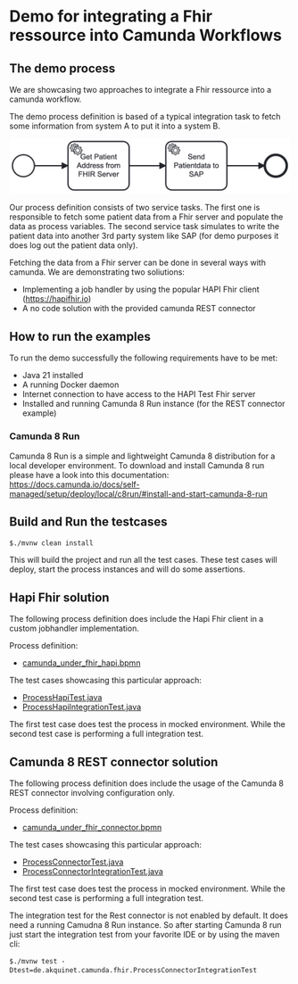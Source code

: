 # Demo for integrating a Fhir ressource into Camunda Workflows

## The demo process
We are showcasing two approaches to integrate a Fhir ressource into a camunda workflow.

The demo process definition is based of a typical integration task to fetch some information from system A to put it into a system B.

![camunda_under_fhir_hapi.png](src/main/resources/camunda_under_fhir_hapi.png)


Our process definition consists of two service tasks. The first one is responsible to fetch some patient data from
a Fhir server and populate the data as process variables.
The second service task simulates to write the patient data into another 3rd party system like SAP
(for demo purposes it does log out the patient data only).

Fetching the data from a Fhir server can be done in several ways with camunda. We are demonstrating two soliutions:

* Implementing a job handler by using the popular HAPI Fhir client (https://hapifhir.io)
* A no code solution with the provided camunda REST connector


## How to run the examples

To run the demo successfully the following requirements have to be met:
* Java 21 installed
* A running Docker daemon
* Internet connection to have access to the HAPI Test Fhir server
* Installed and running Camunda 8 Run instance (for the REST connector example)

### Camunda 8 Run
Camunda 8 Run is a simple and lightweight Camunda 8 distribution for a local developer environment.
To download and install Camunda 8 run please have a look into this documentation: https://docs.camunda.io/docs/self-managed/setup/deploy/local/c8run/#install-and-start-camunda-8-run

## Build and Run the testcases

    $./mvnw clean install

This will build the project and run all the test cases. These test cases will deploy, start the process instances
and will do some assertions.

## Hapi Fhir solution
The following process definition does include the Hapi Fhir client in a custom jobhandler implementation.

Process definition:
* [camunda_under_fhir_hapi.bpmn](src/main/resources/camunda_under_fhir_hapi.bpmn)

The test cases showcasing this particular approach:
* [ProcessHapiTest.java](src/test/java/de/akquinet/camunda/fhir/ProcessHapiTest.java)
* [ProcessHapiIntegrationTest.java](src/test/java/de/akquinet/camunda/fhir/ProcessHapiIntegrationTest.java)

The first test case does test the process in mocked environment. While the second test case is performing
a full integration test.

## Camunda 8 REST connector solution
The following process definition does include the usage of the Camunda 8 REST connector involving configuration only.

Process definition:
* [camunda_under_fhir_connector.bpmn](src/main/resources/camunda_under_fhir_connector.bpmn)

The test cases showcasing this particular approach:
* [ProcessConnectorTest.java](src/test/java/de/akquinet/camunda/fhir/ProcessConnectorTest.java)
* [ProcessConnectorIntegrationTest.java](src/test/java/de/akquinet/camunda/fhir/ProcessConnectorIntegrationTest.java)

The first test case does test the process in mocked environment. While the second test case is performing
a full integration test.

The integration test for the Rest connector is not enabled by default. It does need a running Camudna 8 Run instance.
So after starting Camunda 8 run just start the integration test from your favorite IDE or by using the maven cli:

    $./mvnw test -Dtest=de.akquinet.camunda.fhir.ProcessConnectorIntegrationTest


